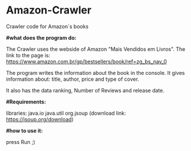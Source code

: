# Amazon-Crawler
Crawler code for Amazon´s books


__#what does the program do:__

The Crawler uses the webside of Amazon "Mais Vendidos em Livros".
The link to the page is: https://www.amazon.com.br/gp/bestsellers/book/ref=zg_bs_nav_0

The program writes the information about the book in the console.
It gives information about: title, author, price and type of cover.

It also has the data ranking, Number of Reviews and release date.


__#Requirements:__

libraries: 
java.io
java.util
org.jsoup (download link: https://jsoup.org/download)


__#how to use it:__

press Run ;)




